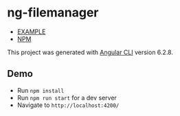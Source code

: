 # ng-filemanager

- [EXAMPLE](https://danielzotti.github.io/ng-filemanager)
- [NPM](https://www.npmjs.com/package/@danielzotti/ng-filemanager)

This project was generated with [Angular CLI](https://github.com/angular/angular-cli) version 6.2.8.

## Demo

- Run `npm install`
- Run `npm run start` for a dev server
- Navigate to `http://localhost:4200/`
